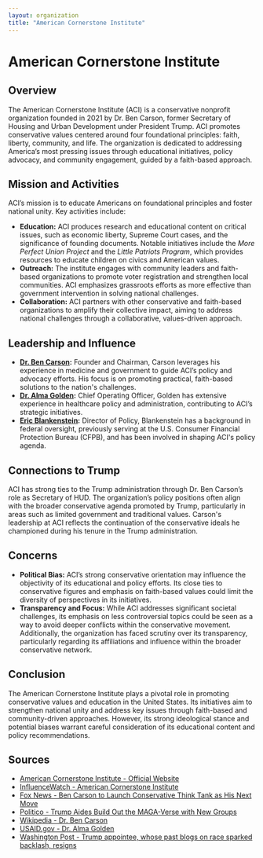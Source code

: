 ```yaml
---
layout: organization
title: "American Cornerstone Institute"
---
```


# American Cornerstone Institute

## Overview
The American Cornerstone Institute (ACI) is a conservative nonprofit organization founded in 2021 by Dr. Ben Carson, former Secretary of Housing and Urban Development under President Trump. ACI promotes conservative values centered around four foundational principles: faith, liberty, community, and life. The organization is dedicated to addressing America’s most pressing issues through educational initiatives, policy advocacy, and community engagement, guided by a faith-based approach.

## Mission and Activities
ACI’s mission is to educate Americans on foundational principles and foster national unity. Key activities include:
- **Education:** ACI produces research and educational content on critical issues, such as economic liberty, Supreme Court cases, and the significance of founding documents. Notable initiatives include the *More Perfect Union Project* and the *Little Patriots Program*, which provides resources to educate children on civics and American values.
- **Outreach:** The institute engages with community leaders and faith-based organizations to promote voter registration and strengthen local communities. ACI emphasizes grassroots efforts as more effective than government intervention in solving national challenges.
- **Collaboration:** ACI partners with other conservative and faith-based organizations to amplify their collective impact, aiming to address national challenges through a collaborative, values-driven approach.

## Leadership and Influence
- **[Dr. Ben Carson](https://en.wikipedia.org/wiki/Ben_Carson):** Founder and Chairman, Carson leverages his experience in medicine and government to guide ACI’s policy and advocacy efforts. His focus is on promoting practical, faith-based solutions to the nation's challenges.
- **[Dr. Alma Golden](https://2017-2020.usaid.gov/who-we-are/organization/alma-crumm-golden):** Chief Operating Officer, Golden has extensive experience in healthcare policy and administration, contributing to ACI’s strategic initiatives.
- **[Eric Blankenstein](https://www.washingtonpost.com/business/2019/05/15/trump-appointee-whose-past-blogs-race-sparked-backlash-resigns/):** Director of Policy, Blankenstein has a background in federal oversight, previously serving at the U.S. Consumer Financial Protection Bureau (CFPB), and has been involved in shaping ACI's policy agenda.

## Connections to Trump
ACI has strong ties to the Trump administration through Dr. Ben Carson’s role as Secretary of HUD. The organization’s policy positions often align with the broader conservative agenda promoted by Trump, particularly in areas such as limited government and traditional values. Carson's leadership at ACI reflects the continuation of the conservative ideals he championed during his tenure in the Trump administration.

## Concerns
- **Political Bias:** ACI’s strong conservative orientation may influence the objectivity of its educational and policy efforts. Its close ties to conservative figures and emphasis on faith-based values could limit the diversity of perspectives in its initiatives.
- **Transparency and Focus:** While ACI addresses significant societal challenges, its emphasis on less controversial topics could be seen as a way to avoid deeper conflicts within the conservative movement. Additionally, the organization has faced scrutiny over its transparency, particularly regarding its affiliations and influence within the broader conservative network.

## Conclusion
The American Cornerstone Institute plays a pivotal role in promoting conservative values and education in the United States. Its initiatives aim to strengthen national unity and address key issues through faith-based and community-driven approaches. However, its strong ideological stance and potential biases warrant careful consideration of its educational content and policy recommendations.

## Sources
- [American Cornerstone Institute - Official Website](https://www.americancornerstone.org)
- [InfluenceWatch - American Cornerstone Institute](https://www.influencewatch.org/non-profit/american-cornerstone-institute/)
- [Fox News - Ben Carson to Launch Conservative Think Tank as His Next Move](https://www.foxnews.com/politics/ben-carson-think-tank-american-cornerstone-institute-cabinet)
- [Politico - Trump Aides Build Out the MAGA-Verse with New Groups](https://www.politico.com/news/2021/03/03/trump-aides-super-pacs-472947)
- [Wikipedia - Dr. Ben Carson](https://en.wikipedia.org/wiki/Ben_Carson)
- [USAID.gov - Dr. Alma Golden](https://2017-2020.usaid.gov/who-we-are/organization/alma-crumm-golden)
- [Washington Post - Trump appointee, whose past blogs on race sparked backlash, resigns](https://www.washingtonpost.com/business/2019/05/15/trump-appointee-whose-past-blogs-race-sparked-backlash-resigns/)